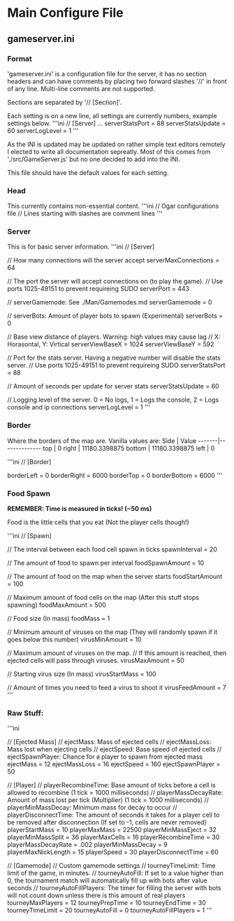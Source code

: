 # Main Configure File
## gameserver.ini
### Format
'gameserver.ini' is a configuration file for the server, it has no section headers and can have comments by placing two forward slashes '//' in front of any line. Multi-line comments are not supported.

Sections are separated by '// [Section]'.

Each setting is on a new line, all settings are currently numbers, example settings below.
'''ini
// [Server]
...
serverStatsPort = 88
serverStatsUpdate = 60
serverLogLevel = 1
'''

As the INI is updated may be updated on rather simple text editors remotely I elected to write all documentation sepreatly.
Most of this comes from './src/GameServer.js' but no one decided to add into the INI.

This file should have the default values for each setting.

### Head
This currently contains non-essential content.
'''ini
// Ogar configurations file
// Lines starting with slashes are comment lines
'''

### Server
This is for basic server information.
'''ini
// [Server]

// How many connections will the server accept
serverMaxConnections = 64

// The port the server will accept connections on (to play the game).
// Use ports 1025-49151 to prevent requireing SUDO
serverPort = 443

// serverGamemode: See ./Man/Gamemodes.md
serverGamemode = 0

// serverBots: Amount of player bots to spawn (Experimental)
serverBots = 0

// Base view distance of players. Warning: high values may cause lag
// X: Horasontal, Y: Virtical
serverViewBaseX = 1024
serverViewBaseY = 592

// Port for the stats server. Having a negative number will disable the stats server.
// Use ports 1025-49151 to prevent requireing SUDO
serverStatsPort = 88

// Amount of seconds per update for server stats
serverStatsUpdate = 60

// Logging level of the server. 0 = No logs, 1 = Logs the console, 2 = Logs console and ip connections
serverLogLevel = 1
'''

### Border

Where the borders of the map are.
Vanilla values are:
Side   | Value
-------|--------------
top    | 0
right  | 11180.3398875
bottom | 11180.3398875
left   | 0

'''ini
// [Border]

borderLeft = 0
borderRight = 6000
borderTop = 0
borderBottom = 6000
'''

### Food Spawn
**REMEMBER: Time is measured in ticks! (~50 ms)**

Food is the little cells that you eat (Not the player cells though!)

'''ini
// [Spawn]

// The interval between each food cell spawn in ticks
spawnInterval = 20

// The amount of food to spawn per interval
foodSpawnAmount = 10

// The amount of food on the map when the server starts
foodStartAmount = 100

// Maximum amount of food cells on the map (After this stuff stops spawning)
foodMaxAmount = 500

// Food size (In mass)
foodMass = 1

// Minimum amount of viruses on the map (They will randomly spawn if it goes below this number)
virusMinAmount = 10

// Maximum amount of viruses on the map.
// If this amount is reached, then ejected cells will pass through viruses.
virusMaxAmount = 50

// Starting virus size (In mass)
virusStartMass = 100

// Amount of times you need to feed a virus to shoot it
virusFeedAmount = 7
'''

### Raw Stuff:
'''ini

// [Ejected Mass]
// ejectMass: Mass of ejected cells
// ejectMassLoss: Mass lost when ejecting cells
// ejectSpeed: Base speed of ejected cells
// ejectSpawnPlayer: Chance for a player to spawn from ejected mass
ejectMass = 12
ejectMassLoss = 16
ejectSpeed = 160
ejectSpawnPlayer = 50

// [Player]
// playerRecombineTime: Base amount of ticks before a cell is allowed to recombine (1 tick = 1000 milliseconds)
// playerMassDecayRate: Amount of mass lost per tick (Multiplier) (1 tick = 1000 milliseconds)
// playerMinMassDecay: Minimum mass for decay to occur
// playerDisconnectTime: The amount of seconds it takes for a player cell to be removed after disconnection (If set to -1, cells are never removed)
playerStartMass = 10
playerMaxMass = 22500
playerMinMassEject = 32
playerMinMassSplit = 36
playerMaxCells = 16
playerRecombineTime = 30
playerMassDecayRate = .002
playerMinMassDecay = 9
playerMaxNickLength = 15
playerSpeed = 30
playerDisconnectTime = 60

// [Gamemode]
// Custom gamemode settings
// tourneyTimeLimit: Time limit of the game, in minutes.
// tourneyAutoFill: If set to a value higher than 0, the tournament match will automatically fill up with bots after value seconds
// tourneyAutoFillPlayers: The timer for filling the server with bots will not count down unless there is this amount of real players
tourneyMaxPlayers = 12
tourneyPrepTime = 10
tourneyEndTime = 30
tourneyTimeLimit = 20
tourneyAutoFill = 0
tourneyAutoFillPlayers = 1
'''
